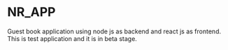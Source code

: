 # NR_APP
Guest book application using node js as backend and react js as frontend.
This is test application and it is in beta stage.
